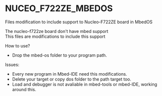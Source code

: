 # NUCEO_F722ZE_MBEDOS
Files modification to include support to Nucleo-F722ZE board in MbedOS

The nucleo-f722ze board don't have mbed support\
This files are modifications to include this support

How to use?
 - Drop the mbed-os folder to your program path.

Issues:
 - Every new program in Mbed-IDE need this modifications.
 - Delete your target or copy dos folder to the path target too.
 - Load and debugger is not avaliable in mbed-tools or mbed-IDE, working around this.
